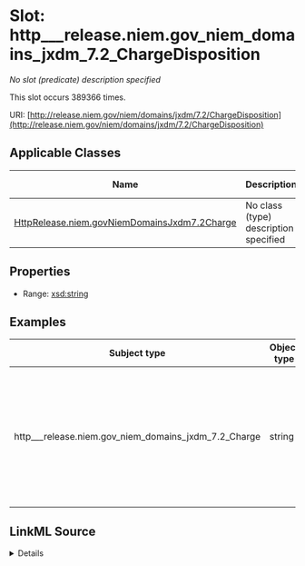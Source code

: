 

# Slot: http___release.niem.gov_niem_domains_jxdm_7.2_ChargeDisposition


_No slot (predicate) description specified_






This slot occurs 389366 times.


URI: [http://release.niem.gov/niem/domains/jxdm/7.2/ChargeDisposition](http://release.niem.gov/niem/domains/jxdm/7.2/ChargeDisposition)



<!-- no inheritance hierarchy -->





## Applicable Classes

| Name | Description | Modifies Slot |
| --- | --- | --- |
| [HttpRelease.niem.govNiemDomainsJxdm7.2Charge](../classes/HttpRelease.niem.govNiemDomainsJxdm7.2Charge.md) | No class (type) description specified |  yes  |







## Properties

* Range: [xsd:string](http://www.w3.org/2001/XMLSchema#string)






## Examples

| Subject type | Object type | Example subject | Example object | Occurrences |
| --- | --- | --- | --- | --- |
| http___release.niem.gov_niem_domains_jxdm_7.2_Charge | string | scales:Charge/akd;;1:16-cr-00001_c0-1-3 | Counts 1-4: 12 months 1 day imprisonment; 1 year Supervised Release; $600,064.00 Restitution; $100.00 Special Assessment. | 389366 |




## LinkML Source

<details>

```yaml
name: http___release.niem.gov_niem_domains_jxdm_7.2_ChargeDisposition
annotations:
  count:
    tag: count
    value: 389366
description: No slot (predicate) description specified
examples:
- object:
    example_object: 'Counts 1-4: 12 months 1 day imprisonment; 1 year Supervised Release;
      $600,064.00 Restitution; $100.00 Special Assessment.'
    example_object_type: string
    example_predicate: http://release.niem.gov/niem/domains/jxdm/7.2/ChargeDisposition
    example_subject: scales:Charge/akd;;1:16-cr-00001_c0-1-3
    example_subject_type: http___release.niem.gov_niem_domains_jxdm_7.2_Charge
from_schema: scales-kg
rank: 1000
slot_uri: http://release.niem.gov/niem/domains/jxdm/7.2/ChargeDisposition
alias: http___release.niem.gov_niem_domains_jxdm_7.2_ChargeDisposition
domain_of:
- http___release.niem.gov_niem_domains_jxdm_7.2_Charge
range: string

```
</details>